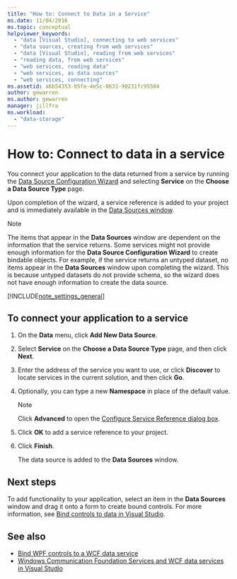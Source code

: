 ```yaml
---
title: "How to: Connect to Data in a Service"
ms.date: 11/04/2016
ms.topic: conceptual
helpviewer_keywords:
  - "data [Visual Studio], connecting to web services"
  - "data sources, creating from web services"
  - "data [Visual Studio], reading from web services"
  - "reading data, from web services"
  - "web services, reading data"
  - "web services, as data sources"
  - "web services, connecting"
ms.assetid: a6b54353-05fe-4e5c-8631-90231fc95504
author: gewarren
ms.author: gewarren
manager: jillfra
ms.workload:
  - "data-storage"
---
```

# How to: Connect to data in a service

You connect your application to the data returned from a service by running the [Data Source Configuration Wizard](../data-tools/media/data-source-configuration-wizard.png) and selecting **Service** on the **Choose a Data Source Type** page.

Upon completion of the wizard, a service reference is added to your project and is immediately available in the [Data Sources window](add-new-data-sources.md#data-sources-window).

> [!NOTE]
> The items that appear in the **Data Sources** window are dependent on the information that the service returns. Some services might not provide enough information for the **Data Source Configuration Wizard** to create bindable objects. For example, if the service returns an untyped dataset, no items appear in the **Data Sources** window upon completing the wizard. This is because untyped datasets do not provide schema, so the wizard does not have enough information to create the data source.

[!INCLUDE[note_settings_general](../data-tools/includes/note_settings_general_md.md)]

## To connect your application to a service

1. On the **Data** menu, click **Add New Data Source**.

2. Select **Service** on the **Choose a Data Source Type** page, and then click **Next**.

3. Enter the address of the service you want to use, or click **Discover** to locate services in the current solution, and then click **Go**.

4. Optionally, you can type a new **Namespace** in place of the default value.

    > [!NOTE]
    > Click **Advanced** to open the [Configure Service Reference dialog box](../data-tools/configure-service-reference-dialog-box.md).

5. Click **OK** to add a service reference to your project.

6. Click **Finish**.

     The data source is added to the **Data Sources** window.

## Next steps

To add functionality to your application, select an item in the **Data Sources** window and drag it onto a form to create bound controls. For more information, see [Bind controls to data in Visual Studio](../data-tools/bind-controls-to-data-in-visual-studio.md).

## See also

- [Bind WPF controls to a WCF data service](../data-tools/bind-wpf-controls-to-a-wcf-data-service.md)
- [Windows Communication Foundation Services and WCF data services in Visual Studio](../data-tools/windows-communication-foundation-services-and-wcf-data-services-in-visual-studio.md)